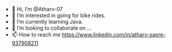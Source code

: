 - 👋 Hi, I’m @Atharv-07
- 👀 I’m interested in going for bike rides.
- 🌱 I’m currently learning Java.
- 💞️ I’m looking to collaborate on ...
- 📫 How to reach me https://www.linkedin.com/in/atharv-sapre-937908211

<!---
Atharv-07/Atharv-07 is a ✨ special ✨ repository because its `README.md` (this file) appears on your GitHub profile.
You can click the Preview link to take a look at your changes.
--->
